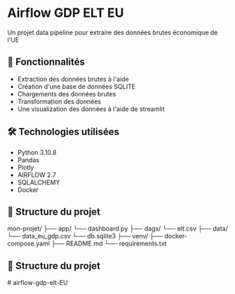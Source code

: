 # Airflow GDP ELT EU

Un projet data pipeline pour extraire des données brutes économique de l'UE

## 🚀 Fonctionnalités

- Extraction des données brutes à l'aide
- Création d'une base de données SQLITE
- Chargements des données brutes 
- Transformation des données 
- Une visualization des données à l'aide de streamlit

## 🛠️ Technologies utilisées

- Python 3.10.8
- Pandas
- Plotly
- AIRFLOW 2.7
- SQLALCHEMY
- Docker 

## 📂 Structure du projet
mon-projet/
├── app/
    └── dashboard.py
├── dags/
    └── elt.csv
├── data/
    └── data_eu_gdp.csv
    └── db.sqlite3
├── venv/
├── docker-compose.yaml
├── README.md
└── requirements.txt
## 📂 Structure du projet 
#   a i r f l o w - g d p - e l t - E U  
 